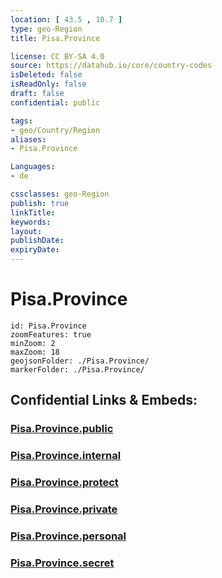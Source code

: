 ```yaml
---
location: [ 43.5 , 10.7 ] 
type: geo-Region
title: Pisa.Province

license: CC BY-SA 4.0
source: https://datahub.io/core/country-codes
isDeleted: false
isReadOnly: false
draft: false
confidential: public

tags:
- geo/Country/Region
aliases:
- Pisa.Province

Languages:
- de

cssclasses: geo-Region
publish: true
linkTitle: 
keywords: 
layout: 
publishDate: 
expiryDate: 
---
```


# Pisa.Province

```leaflet
id: Pisa.Province
zoomFeatures: true 
minZoom: 2 
maxZoom: 18
geojsonFolder: ./Pisa.Province/
markerFolder: ./Pisa.Province/
```


## Confidential Links & Embeds: 

### [Pisa.Province.public](/_public/\Earth\Continent\Europe\Europe~South\Italy\regions~Italy\TuscanyPisa.Province.public.md) 

### [Pisa.Province.internal](/_internal/\Earth\Continent\Europe\Europe~South\Italy\regions~Italy\TuscanyPisa.Province.internal.md) 

### [Pisa.Province.protect](/_protect/\Earth\Continent\Europe\Europe~South\Italy\regions~Italy\TuscanyPisa.Province.protect.md) 

### [Pisa.Province.private](/_private/\Earth\Continent\Europe\Europe~South\Italy\regions~Italy\TuscanyPisa.Province.private.md) 

### [Pisa.Province.personal](/_personal/\Earth\Continent\Europe\Europe~South\Italy\regions~Italy\TuscanyPisa.Province.personal.md) 

### [Pisa.Province.secret](/_secret/\Earth\Continent\Europe\Europe~South\Italy\regions~Italy\TuscanyPisa.Province.secret.md)

